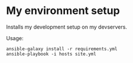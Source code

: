 # My environment setup

Installs my development setup on my devservers.

Usage:
```
ansible-galaxy install -r requirements.yml
ansible-playbook -i hosts site.yml
```